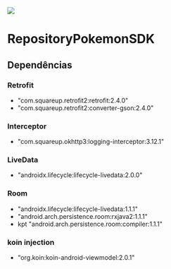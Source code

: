 [![](https://jitpack.io/v/RafaelBarbosatec/AndroidMicroRepository.svg)](https://jitpack.io/#RafaelBarbosatec/AndroidMicroRepository)

# RepositoryPokemonSDK

## Dependências

### Retrofit
  - "com.squareup.retrofit2:retrofit:2.4.0"
  - "com.squareup.retrofit2:converter-gson:2.4.0"

### Interceptor
  - "com.squareup.okhttp3:logging-interceptor:3.12.1"

### LiveData
 - "androidx.lifecycle:lifecycle-livedata:2.0.0"

### Room
 - "androidx.lifecycle:lifecycle-livedata:1.1.1"
 - "android.arch.persistence.room:rxjava2:1.1.1"
 - kpt "android.arch.persistence.room:compiler:1.1.1"

 ### koin injection
  - "org.koin:koin-android-viewmodel:2.0.1"

